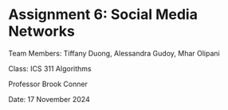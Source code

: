 # Assignment 6: Social Media Networks
Team Members: Tiffany Duong, Alessandra Gudoy, Mhar Olipani

Class: ICS 311 Algorithms

Professor Brook Conner

Date: 17 November 2024


